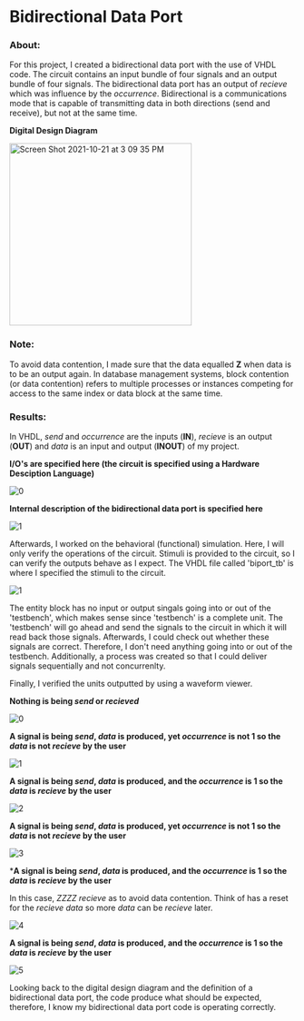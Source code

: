 # Bidirectional Data Port

### About:

For this project, I created a bidirectional data port with the use of VHDL code. The circuit contains an input bundle of four signals and an output bundle of four signals. The bidirectional data port has an output of *recieve* which was influence by the *occurrence*. Bidirectional is a communications mode that is capable of transmitting data in both directions (send and receive), but not at the same time.

**Digital Design Diagram**

<img width="321" alt="Screen Shot 2021-10-21 at 3 09 35 PM" src="https://user-images.githubusercontent.com/89553126/138349722-7cf2669f-fc19-46e4-82a0-4dc59aed5eac.png">
 
### Note:

To avoid data contention, I made sure that the data equalled **Z** when data is to be an output again. In database management systems, block contention (or data contention) refers to multiple processes or instances competing for access to the same index or data block at the same time.

### Results:

In VHDL, *send* and *occurrence* are the inputs (**IN**), *recieve* is an output (**OUT**) and *data* is an input and output (**INOUT**) of my project.

**I/O's are specified here (the circuit is specified using a Hardware Desciption Language)**

![0](https://user-images.githubusercontent.com/89553126/138345152-3f130883-ac5a-4d2b-b326-e2b7da201452.png)

**Internal description of the bidirectional data port is specified here**

![1](https://user-images.githubusercontent.com/89553126/138345200-267e74d9-7657-4249-9115-86857cbd3c17.png)

Afterwards, I worked on the behavioral (functional) simulation. Here, I will only verify the operations of the circuit. Stimuli is provided to the circuit, so I can verify the outputs behave as I expect. The VHDL file called 'biport_tb' is where I specified the stimuli to the circuit.

![1](https://user-images.githubusercontent.com/89553126/138346344-1d5c00cd-0a63-4389-b4b1-b1723be2ad5a.png)

The entity block has no input or output singals going into or out of the 'testbench', which makes sense since 'testbench' is a complete unit. The 'testbench' will go ahead and send the signals to the circuit in which it will read back those signals. Afterwards, I could check out whether these signals are correct. Therefore, I don't need anything going into or out of the testbench. Additionally, a process was created so that I could deliver signals sequentially and not concurrenlty.

Finally, I verified the units outputted by using a waveform viewer.

**Nothing is being *send* or *recieved***

![0](https://user-images.githubusercontent.com/89553126/138342475-d8fb0988-fc97-45d8-a73c-cdf2384f0a88.png)

**A signal is being *send*, *data* is produced, yet *occurrence* is not **1** so the *data* is not *recieve* by the user**

![1](https://user-images.githubusercontent.com/89553126/138342485-d133533a-30dc-47b9-bd9e-a21c44ba5409.png)

**A signal is being *send*, *data* is produced, and the *occurrence* is **1** so the *data* is *recieve* by the user**

![2](https://user-images.githubusercontent.com/89553126/138342494-dbf1244b-76e7-4636-adad-2bb56c3a1319.png)

**A signal is being *send*, *data* is produced, yet *occurrence* is not **1** so the *data* is not *recieve* by the user**

![3](https://user-images.githubusercontent.com/89553126/138342500-02caf291-5bae-4e57-970a-d0c948bf09b7.png)

***A signal is being *send*, *data* is produced, and the *occurrence* is **1** so the *data* is *recieve* by the user**

In this case, *ZZZZ* *recieve* as to avoid data contention. Think of has a reset for the *recieve* *data* so more *data* can be *recieve* later.

![4](https://user-images.githubusercontent.com/89553126/138342508-65b80292-0d76-4564-be36-5ebe7201577a.png)

**A signal is being *send*, *data* is produced, and the *occurrence* is **1** so the *data* is *recieve* by the user**

![5](https://user-images.githubusercontent.com/89553126/138342517-5a9bdec3-e9ba-4a35-b025-53515b7e5717.png)

Looking back to the digital design diagram and the definition of a bidirectional data port, the code produce what should be expected, therefore, I know my bidirectional data port code is operating correctly.
